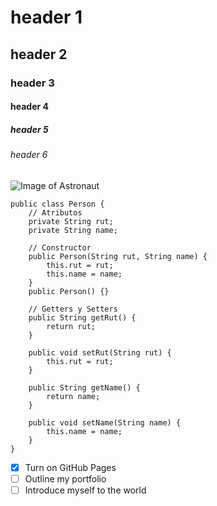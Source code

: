 # header 1
## header 2
### header 3
#### header 4
##### header 5
###### header 6
![Image of Astronaut](https://i.pinimg.com/736x/af/aa/30/afaa3016cb15d6967ce1a3aac58f9adf.jpg)

```
public class Person {
    // Atributos
    private String rut;
    private String name;

    // Constructor
    public Person(String rut, String name) {
        this.rut = rut;
        this.name = name;
    }
    public Person() {}

    // Getters y Setters
    public String getRut() {
        return rut;
    }

    public void setRut(String rut) {
        this.rut = rut;
    }

    public String getName() {
        return name;
    }

    public void setName(String name) {
        this.name = name;
    }
}
```
- [x] Turn on GitHub Pages
- [ ] Outline my portfolio
- [ ] Introduce myself to the world
